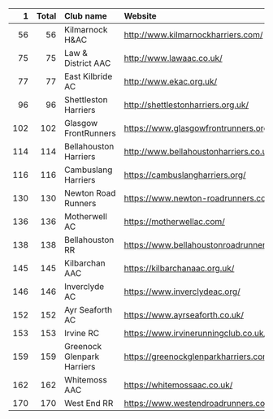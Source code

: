 |   1 |   Total | Club name                  | Website                                    |
|----:|--------:|:---------------------------|:-------------------------------------------|
|  56 |      56 | Kilmarnock H&AC            | http://www.kilmarnockharriers.com/         |
|  75 |      75 | Law & District AAC         | http://www.lawaac.co.uk/                   |
|  77 |      77 | East Kilbride AC           | http://www.ekac.org.uk/                    |
|  96 |      96 | Shettleston Harriers       | http://shettlestonharriers.org.uk/         |
| 102 |     102 | Glasgow FrontRunners       | https://www.glasgowfrontrunners.org/       |
| 114 |     114 | Bellahouston Harriers      | http://www.bellahoustonharriers.co.uk/     |
| 116 |     116 | Cambuslang Harriers        | https://cambuslangharriers.org/            |
| 130 |     130 | Newton Road Runners        | https://www.newton-roadrunners.com/        |
| 136 |     136 | Motherwell AC              | https://motherwellac.com/                  |
| 138 |     138 | Bellahouston RR            | https://www.bellahoustonroadrunners.co.uk/ |
| 145 |     145 | Kilbarchan AAC             | https://kilbarchanaac.org.uk/              |
| 146 |     146 | Inverclyde AC              | https://www.inverclydeac.org/              |
| 152 |     152 | Ayr Seaforth AC            | https://www.ayrseaforth.co.uk/             |
| 153 |     153 | Irvine RC                  | https://www.irvinerunningclub.co.uk/       |
| 159 |     159 | Greenock Glenpark Harriers | https://greenockglenparkharriers.com/      |
| 162 |     162 | Whitemoss AAC              | https://whitemossaac.co.uk/                |
| 170 |     170 | West End RR                | https://www.westendroadrunners.co.uk/      |